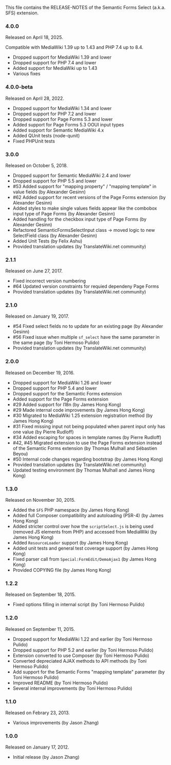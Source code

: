 This file contains the RELEASE-NOTES of the Semantic Forms Select (a.k.a. SFS) extension.

### 4.0.0

Released on April 18, 2025.

Compatible with MediaWiki 1.39 up to 1.43 and PHP 7.4 up to 8.4.

* Dropped support for MediaWiki 1.39 and lower
* Dropped support for PHP 7.4 and lower
* Added support for MediaWiki up to 1.43
* Various fixes

### 4.0.0-beta

Released on April 28, 2022.

* Dropped support for MediaWiki 1.34 and lower
* Dropped support for PHP 7.2 and lower
* Dropped support for Page Forms 5.3 and lower
* Added support for Page Forms 5.3 OOUI input types
* Added support for Semantic MediaWiki 4.x
* Added QUnit tests (node-qunit)
* Fixed PHPUnit tests

### 3.0.0

Released on October 5, 2018.

* Dropped support for Semantic MediaWiki 2.4 and lower
* Dropped support for PHP 5.5 and lower
* #53 Added support for "mapping property" / "mapping template" in value fields (by Alexander Gesinn)
* #62 Added support for recent versions of the Page Forms extension (by Alexander Gesinn)
* Added styles to make single values fields appear like the combobox input type of Page Forms (by Alexander Gesinn)
* Added handling for the checkbox input type of Page Forms  (by Alexander Gesinn)
* Refactored SemanticFormsSelectInput class -> moved logic to new SelectField class (by Alexander Gesinn)
* Added Unit Tests (by Felix Ashu)
* Provided translation updates (by TranslateWiki.net community)

### 2.1.1

Released on June 27, 2017.

* Fixed incorrect version numbering
* #64 Updated version constraints for requied dependeny Page Forms
* Provided translation updates (by TranslateWiki.net community)

### 2.1.0

Released on January 19, 2017.

* #54 Fixed select fields no to update for an existing page (by Alexander Gesinn)
* #56 Fixed issue when multiple `sf_select` have the same parameter in the same page (by Toni Hermoso Pulido)
* Provided translation updates (by TranslateWiki.net community)

### 2.0.0

Released on December 19, 2016.

* Dropped support for MediaWiki 1.26 and lower
* Dropped support for PHP 5.4 and lower
* Dropped support for the Semantic Forms extension
* Added support for the Page Forms extension
* #29 Added support for I18n (by James Hong Kong)
* #29 Made internal code improvements (by James Hong Kong)
* #30 Migrated to MediaWiki 1.25 extension registration method (by James Hong Kong)
* #31 Fixed missing input not being populated when parent input only has one value (by Pierre Rudloff)
* #34 Added escaping for spaces in template names (by Pierre Rudloff)
* #42, #45 Migrated extension to use the Page Forms extension instead of the Semantic Forms extension (by Thomas Mulhall and Sébastien Beyou)
* #50 Internal code changes regarding bootstrap (by James Hong Kong)
* Provided translation updates (by TranslateWiki.net community)
* Updated testing environment (by Thomas Mulhall and James Hong Kong)

### 1.3.0

Released on November 30, 2015.

* Added the `SFS` PHP namespace (by James Hong Kong)
* Added full Composer compatibility and autoloading (PSR-4) (by James Hong Kong)
* Added stricter control over how the `scriptSelect.js` is being used (removed JS elements from PHP) and accessed from MediaWiki (by James Hong Kong)
* Added `ResourceLoader` support (by James Hong Kong)
* Added unit tests and general test coverage support (by James Hong Kong)
* Fixed parser call from `Special:FormEdit/DemoAjax1` (by James Hong Kong)
* Provided COPYING file (by James Hong Kong)

### 1.2.2

Released on September 18, 2015.

* Fixed options filling in internal script (by Toni Hermoso Pulido)

### 1.2.0

Released on September 11, 2015.

* Dropped support for MediaWiki 1.22 and earlier (by Toni Hermoso Pulido)
* Dropped support for PHP 5.2 and earlier (by Toni Hermoso Pulido)
* Extension converted to use Composer (by Toni Hermoso Pulido)
* Converted depreciated AJAX methods to API methods (by Toni Hermoso Pulido)
* Add support for the Semantic Forms "mapping template" parameter (by Toni Hermoso Pulido)
* Improved README (by Toni Hermoso Pulido)
* Several internal improvements (by Toni Hermoso Pulido)

### 1.1.0

Released on Febrary 23, 2013.

* Various improvements (by Jason Zhang)

### 1.0.0

Released on January 17, 2012.

* Initial release (by Jason Zhang)
